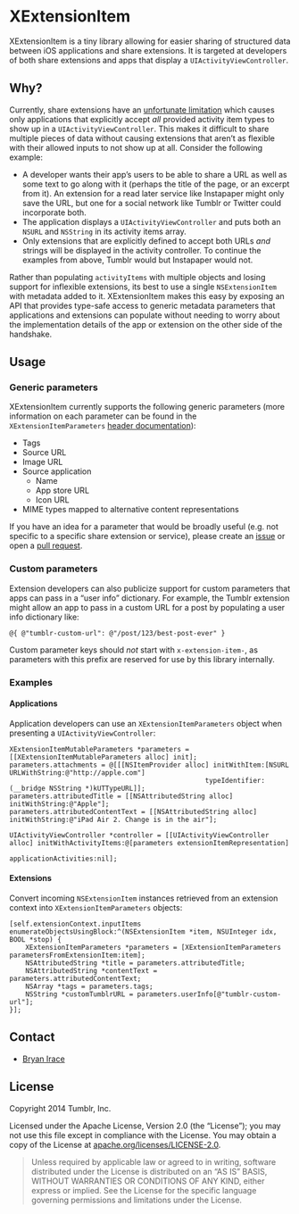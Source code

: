 # XExtensionItem

XExtensionItem is a tiny library allowing for easier sharing of structured data between iOS applications and share extensions. It is targeted at developers of both share extensions and apps that display a `UIActivityViewController`.

## Why?

Currently, share extensions have an [unfortunate limitation](https://github.com/tumblr/ios-extension-issues/issues/5) which causes only applications that explicitly accept *all* provided activity item types to show up in a `UIActivityViewController`. This makes it difficult to share multiple pieces of data without causing extensions that aren’t as flexible with their allowed inputs to not show up at all. Consider the following example:

* A developer wants their app’s users to be able to share a URL as well as some text to go along with it (perhaps the title of the page, or an excerpt from it). An extension for a read later service like Instapaper might only save the URL, but one for a social network like Tumblr or Twitter could incorporate both.
* The application displays a `UIActivityViewController` and puts both an `NSURL` and `NSString` in its activity items array.
* Only extensions that are explicitly defined to accept both URLs *and* strings will be displayed in the activity controller. To continue the examples from above, Tumblr would but Instapaper would not.

Rather than populating `activityItems` with multiple objects and losing support for inflexible extensions, its best to use a single `NSExtensionItem` with metadata added to it. XExtensionItem makes this easy by exposing an API that provides type-safe access to generic metadata parameters that applications and extensions can populate without needing to worry about the implementation details of the app or extension on the other side of the handshake.

## Usage

### Generic parameters

XExtensionItem currently supports the following generic parameters (more information on each parameter can be found in the `XExtensionItemParameters` [header documentation](XExtensionItem/XExtensionItemParameters.h)):

* Tags
* Source URL
* Image URL
* Source application
    * Name
    * App store URL
    * Icon URL
* MIME types mapped to alternative content representations

If you have an idea for a parameter that would be broadly useful (e.g. not specific to a specific share extension or service), please create an [issue](/issues) or open a [pull request](/pulls).

### Custom parameters

Extension developers can also publicize support for custom parameters that apps can pass in a “user info” dictionary. For example, the Tumblr extension might allow an app to pass in a custom URL for a post by populating a user info dictionary like:

```objc
@{ @"tumblr-custom-url": @"/post/123/best-post-ever" }
```

Custom parameter keys should *not* start with `x-extension-item-`, as parameters with this prefix are reserved for use by this library internally.

### Examples

#### Applications

Application developers can use an `XExtensionItemParameters` object when presenting a `UIActivityViewController`:

```objc
XExtensionItemMutableParameters *parameters = [[XExtensionItemMutableParameters alloc] init];
parameters.attachments = @[[[NSItemProvider alloc] initWithItem:[NSURL URLWithString:@"http://apple.com"]
                                                 typeIdentifier:(__bridge NSString *)kUTTypeURL]];
parameters.attributedTitle = [[NSAttributedString alloc] initWithString:@"Apple"];
parameters.attributedContentText = [[NSAttributedString alloc] initWithString:@"iPad Air 2. Change is in the air"];

UIActivityViewController *controller = [[UIActivityViewController alloc] initWithActivityItems:@[parameters extensionItemRepresentation]
                                                                         applicationActivities:nil];
```

#### Extensions

Convert incoming `NSExtensionItem` instances retrieved from an extension context into `XExtensionItemParameters` 
objects:

```objc
[self.extensionContext.inputItems enumerateObjectsUsingBlock:^(NSExtensionItem *item, NSUInteger idx, BOOL *stop) {
    XExtensionItemParameters *parameters = [XExtensionItemParameters parametersFromExtensionItem:item];
    NSAttributedString *title = parameters.attributedTitle;
    NSAttributedString *contentText = parameters.attributedContentText;
    NSArray *tags = parameters.tags;
    NSString *customTumblrURL = parameters.userInfo[@"tumblr-custom-url"];
}];
```

## Contact

* [Bryan Irace](bryan@tumblr.com)

## License

Copyright 2014 Tumblr, Inc.

Licensed under the Apache License, Version 2.0 (the “License”); you may not use
this file except in compliance with the License. You may obtain a copy of the
License at [apache.org/licenses/LICENSE-2.0](http://www.apache.org/licenses/LICENSE-2.0).

> Unless required by applicable law or agreed to in writing, software
> distributed under the License is distributed on an “AS IS” BASIS, WITHOUT
> WARRANTIES OR CONDITIONS OF ANY KIND, either express or implied. See the
> License for the specific language governing permissions and limitations under
> the License.
